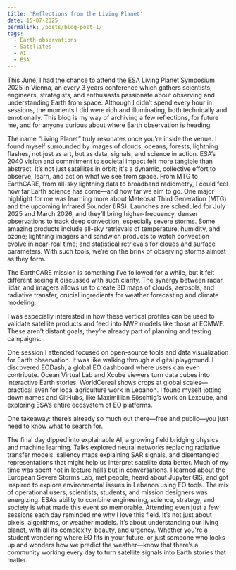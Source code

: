```yaml
---
title: 'Reflections from the Living Planet'
date: 15-07-2025
permalink: /posts/blog-post-1/
tags:
  - Earth observations
  - Satellites
  - AI
  - ESA
---
```


This June, I had the chance to attend the ESA Living Planet Symposium 2025 in Vienna, an every 3 years conference which gathers scientists, engineers, strategists, and enthusiasts passionate about observing and understanding Earth from space. Although I didn’t spend every hour in sessions, the moments I did were rich and illuminating, both technically and emotionally. This blog is my way of archiving a few reflections, for future me, and for anyone curious about where Earth observation is heading.

The name “Living Planet” truly resonates once you’re inside the venue. I found myself surrounded by images of clouds, oceans, forests, lightning flashes, not just as art, but as data, signals, and science in action. ESA’s 2040 vision and commitment to societal impact felt more tangible than abstract. It’s not just satellites in orbit; it's a dynamic, collective effort to observe, learn, and act on what we see from space.
From MTG to EarthCARE, from all-sky lightning data to broadband radiometry, I could feel how far Earth science has come—and how far we aim to go.
One major highlight for me was learning more about Meteosat Third Generation (MTG) and the upcoming Infrared Sounder (IRS). Launches are scheduled for July 2025 and March 2026, and they’ll bring higher-frequency, denser observations to track deep convection, especially severe storms.
Some amazing products include all-sky retrievals of temperature, humidity, and ozone; lightning imagers and sandwich products to watch convection evolve in near-real time; and statistical retrievals for clouds and surface parameters. With such tools, we’re on the brink of observing storms almost as they form.

The EarthCARE mission is something I’ve followed for a while, but it felt different seeing it discussed with such clarity. The synergy between radar, lidar, and imagers allows us to create 3D maps of clouds, aerosols, and radiative transfer, crucial ingredients for weather forecasting and climate modeling.

I was especially interested in how these vertical profiles can be used to validate satellite products and feed into NWP models like those at ECMWF. These aren’t distant goals, they’re already part of planning and testing campaigns.

One session I attended focused on open-source tools and data visualization for Earth observation. It was like walking through a digital playground. I discovered EODash, a global EO dashboard where users can even contribute. Ocean Virtual Lab and Xcube viewers turn data cubes into interactive Earth stories. WorldCereal shows crops at global scales—practical even for local agriculture work in Lebanon. I found myself jotting down names and GitHubs, like Maximillian Söschtig’s work on Lexcube, and exploring ESA’s entire ecosystem of EO platforms.

One takeaway: there’s already so much out there—free and public—you just need to know what to search for.

The final day dipped into explainable AI, a growing field bridging physics and machine learning. Talks explored neural networks replacing radiative transfer models, saliency maps explaining SAR signals, and disentangled representations that might help us interpret satellite data better.
Much of my time was spent not in lecture halls but in conversations. I learned about the European Severe Storms Lab, met people, heard about Jupyter GIS, and got inspired to explore environmental issues in Lebanon using EO tools. The mix of operational users, scientists, students, and mission designers was energizing.
ESA’s ability to combine engineering, science, strategy, and society is what made this event so memorable.
Attending even just a few sessions each day reminded me why I love this field. It’s not just about pixels, algorithms, or weather models. It’s about understanding our living planet, with all its complexity, beauty, and urgency.
Whether you're a student wondering where EO fits in your future, or just someone who looks up and wonders how we predict the weather—know that there’s a community working every day to turn satellite signals into Earth stories that matter.

